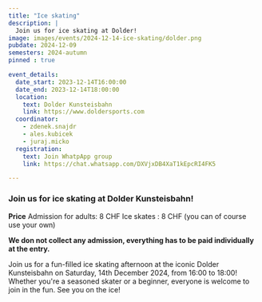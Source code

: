 ```yaml
---
title: "Ice skating"
description: |
  Join us for ice skating at Dolder!
image: images/events/2024-12-14-ice-skating/dolder.png
pubdate: 2024-12-09
semesters: 2024-autumn
pinned : true

event_details:
  date_start: 2023-12-14T16:00:00
  date_end: 2023-12-14T18:00:00
  location:
    text: Dolder Kunsteisbahn
    link: https://www.doldersports.com
  coordinator:
    - zdenek.snajdr
    - ales.kubicek
    - juraj.micko
  registration:
    text: Join WhatpApp group
    link: https://chat.whatsapp.com/DXVjxDB4XaT1kEpcRI4FK5

---
```

### Join us for ice skating at Dolder Kunsteisbahn!

**Price**
Admission for adults: 8 CHF
Ice skates : 8 CHF (you can of course use your own)

**We don not collect any admission, everything has to be paid individually at the entry.**

Join us for a fun-filled ice skating afternoon at the iconic Dolder Kunsteisbahn on Saturday, 14th December 2024, from 16:00 to 18:00! Whether you're a seasoned skater or a beginner, everyone is welcome to join in the fun. See you on the ice!
